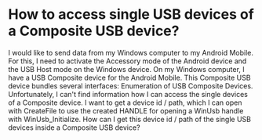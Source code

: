 
# How to access single USB devices of a Composite USB device?

I would like to send data from my Windows computer to my Android Mobile.
For this, I need to activate the Accessory mode of the Android device and the USB Host mode on the Windows device.
On my Windows computer, I have a USB Composite device for the Android Mobile. This Composite USB device bundles several interfaces: Enumeration of USB Composite Devices.
Unfortunately, I can't find information how I can access the single devices of a Composite device.
I want to get a device id / path, which I can open with CreateFile to use the created HANDLE for opening a WinUsb handle with WinUsb_Initialize.
How can I get this device id / path of the single USB devices inside a Composite USB device?

        